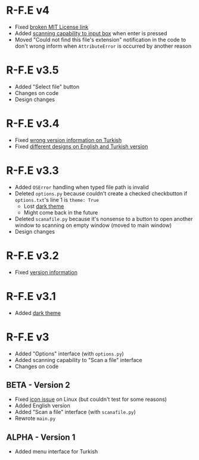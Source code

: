 # R-F.E v4

- Fixed [broken MIT License link](https://github.com/ygz213/Real-file.extnsn/issues/8)
- Added [scanning capability to input box](https://github.com/ygz213/Real-file.extnsn/issues/7) when enter is pressed
- Moved "Could not find this file's extension" notification in the code to don't wrong inform when `AttributeError` is occurred by another reason

# R-F.E v3.5

- Added "Select file" button
- Changes on code
- Design changes

# R-F.E v3.4

- Fixed [wrong version information on Turkish](https://github.com/ygz213/Real-file.extnsn/issues/5)
- Fixed [different designs on English and Turkish version](https://github.com/ygz213/Real-file.extnsn/issues/6)

# R-F.E v3.3

- Added `OSError` handling when typed file path is invalid
- Deleted `options.py` because couldn't create a checked checkbutton if `options.txt`'s line 1 is `theme: True`
    - Lost [dark theme](https://github.com/ygz213/Real-file.extnsn/issues/2)
    - Might come back in the future
- Deleted `scanafile.py` because it's nonsense to a button to open another window to scanning on empty window (moved to main window)
- Design changes

# R-F.E v3.2

- Fixed [version information](https://github.com/ygz213/Real-file.extnsn/issues/4)

# R-F.E v3.1

- Added [dark theme](https://github.com/ygz213/Real-file.extnsn/issues/2)

# R-F.E v3

- Added "Options" interface (with `options.py`)
- Added scanning capability to "Scan a file" interface
- Changes on code

## BETA - Version 2

- Fixed [icon issue](https://github.com/ygz213/Real-file.extnsn/issues/1) on Linux (but couldn't test for some reasons)
- Added English version
- Added "Scan a file" interface (with `scanafile.py`)
- Rewrote `main.py`

## ALPHA - Version 1

- Added menu interface for Turkish
